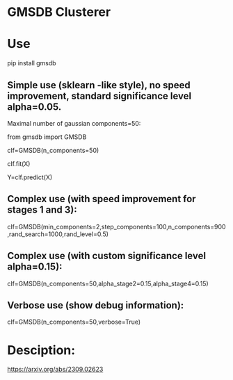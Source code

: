 # GMSDB Clusterer

# Use
pip install gmsdb

## Simple use (sklearn -like style), no speed improvement, standard significance level alpha=0.05. 
Maximal number of gaussian components=50:

from gmsdb import GMSDB

clf=GMSDB(n_components=50)

clf.fit(X)

Y=clf.predict(X)

## Complex use (with speed improvement for stages 1 and 3):

clf=GMSDB(min_components=2,step_components=100,n_components=900,rand_search=1000,rand_level=0.5)

## Complex use (with custom significance level alpha=0.15):

clf=GMSDB(n_components=50,alpha_stage2=0.15,alpha_stage4=0.15)

## Verbose use (show debug information):

clf=GMSDB(n_components=50,verbose=True)


# Desciption:
https://arxiv.org/abs/2309.02623

